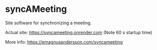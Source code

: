 syncAMeeting
========================================================================
Site software for synchronizing a meeting.

Actual site: https://syncameeting.onrender.com (Note 60 s startup time)

More info: https://emagnusandersson.com/syncameeting

